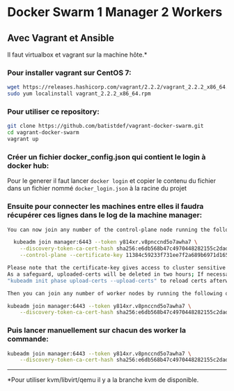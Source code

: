 # Docker Swarm 1 Manager 2 Workers
## Avec Vagrant et Ansible

Il faut virtualbox et vagrant sur la machine hôte.*

### Pour installer vagrant sur CentOS 7:
```sh
wget https://releases.hashicorp.com/vagrant/2.2.2/vagrant_2.2.2_x86_64.rpm
sudo yum localinstall vagrant_2.2.2_x86_64.rpm
```

### Pour utiliser ce repository:
```sh
git clone https://github.com/batistdef/vagrant-docker-swarm.git
cd vagrant-docker-swarm
vagrant up
```

### Créer un fichier docker_config.json qui contient le login à docker hub:
Pour le generer il faut lancer `docker login` et copier le contenu du fichier dans un fichier nommé `docker_login.json` à la racine du projet

### Ensuite pour connecter les machines entre elles il faudra récupérer ces lignes dans le log de la machine manager:
```sh
You can now join any number of the control-plane node running the following command on each as root:

  kubeadm join manager:6443 --token y814xr.v8pnccnd5o7awha7 \
	--discovery-token-ca-cert-hash sha256:e6db568b47c4970448282155c2dadc6718f052e28bc95bbdf542f8e3e1d2cea5 \
	--control-plane --certificate-key 11384c59233f731ee7f2a689b6971d16510e8d8061e2f4685795a28e9c910ac7

Please note that the certificate-key gives access to cluster sensitive data, keep it secret!
As a safeguard, uploaded-certs will be deleted in two hours; If necessary, you can use
"kubeadm init phase upload-certs --upload-certs" to reload certs afterward.

Then you can join any number of worker nodes by running the following on each as root:

kubeadm join manager:6443 --token y814xr.v8pnccnd5o7awha7 \
	--discovery-token-ca-cert-hash sha256:e6db568b47c4970448282155c2dadc6718f052e28bc95bbdf542f8e3e1d2cea5
```
### Puis lancer manuellement sur chacun des worker la commande:
```sh
kubeadm join manager:6443 --token y814xr.v8pnccnd5o7awha7 \
	--discovery-token-ca-cert-hash sha256:e6db568b47c4970448282155c2dadc6718f052e28bc95bbdf542f8e3e1d2cea5
```


----------


*Pour utiliser kvm/libvirt/qemu il y a la branche kvm de disponible.
